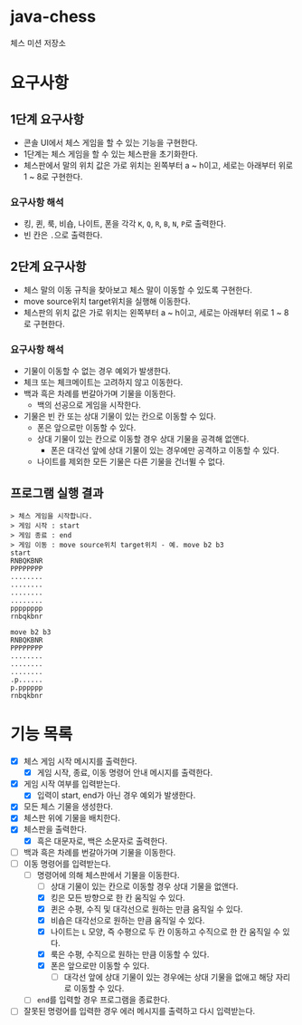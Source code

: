 # java-chess

체스 미션 저장소

# 요구사항

## 1단계 요구사항

- 콘솔 UI에서 체스 게임을 할 수 있는 기능을 구현한다.
- 1단계는 체스 게임을 할 수 있는 체스판을 초기화한다.
- 체스판에서 말의 위치 값은 가로 위치는 왼쪽부터 a ~ h이고, 세로는 아래부터 위로 1 ~ 8로 구현한다.

### 요구사항 해석

- 킹, 퀸, 룩, 비숍, 나이트, 폰을 각각 `K`, `Q`, `R`, `B`, `N`, `P`로 출력한다.
- 빈 칸은 `.`으로 출력한다.

## 2단계 요구사항

- 체스 말의 이동 규칙을 찾아보고 체스 말이 이동할 수 있도록 구현한다.
- move source위치 target위치을 실행해 이동한다.
- 체스판의 위치 값은 가로 위치는 왼쪽부터 a ~ h이고, 세로는 아래부터 위로 1 ~ 8로 구현한다.

### 요구사항 해석

- 기물이 이동할 수 없는 경우 예외가 발생한다. 
- 체크 또는 체크메이트는 고려하지 않고 이동한다. 
- 백과 흑은 차례를 번갈아가며 기물을 이동한다. 
  - 백의 선공으로 게임을 시작한다. 
- 기물은 빈 칸 또는 상대 기물이 있는 칸으로 이동할 수 있다.
  - 폰은 앞으로만 이동할 수 있다. 
  - 상대 기물이 있는 칸으로 이동할 경우 상대 기물을 공격해 없앤다. 
    - 폰은 대각선 앞에 상대 기물이 있는 경우에만 공격하고 이동할 수 있다. 
  - 나이트를 제외한 모든 기물은 다른 기물을 건너뛸 수 없다. 

## 프로그램 실행 결과

```
> 체스 게임을 시작합니다.
> 게임 시작 : start
> 게임 종료 : end
> 게임 이동 : move source위치 target위치 - 예. move b2 b3
start
RNBQKBNR
PPPPPPPP
........
........
........
........
pppppppp
rnbqkbnr

move b2 b3
RNBQKBNR
PPPPPPPP
........
........
........
.p......
p.pppppp
rnbqkbnr
```

# 기능 목록

- [x] 체스 게임 시작 메시지를 출력한다.
  - [x] 게임 시작, 종료, 이동 명령어 안내 메시지를 출력한다. 
- [x] 게임 시작 여부를 입력받는다.
  - [x] 입력이 start, end가 아닌 경우 예외가 발생한다.
- [x] 모든 체스 기물을 생성한다.
- [x] 체스판 위에 기물을 배치한다.
- [x] 체스판을 출력한다. 
  - [x] 흑은 대문자로, 백은 소문자로 출력한다. 
- [ ] 백과 흑은 차례를 번갈아가며 기물을 이동한다.
- [ ] 이동 명령어를 입력받는다. 
  - [ ] 명령어에 의해 체스판에서 기물을 이동한다.
    - [ ] 상대 기물이 있는 칸으로 이동할 경우 상대 기물을 없앤다.
    - [x] 킹은 모든 방향으로 한 칸 움직일 수 있다. 
    - [x] 퀸은 수평, 수직 및 대각선으로 원하는 만큼 움직일 수 있다.
    - [x] 비숍은 대각선으로 원하는 만큼 움직일 수 있다. 
    - [x] 나이트는 `L` 모양, 즉 수평으로 두 칸 이동하고 수직으로 한 칸 움직일 수 있다.
    - [x] 룩은 수평, 수직으로 원하는 만큼 이동할 수 있다.
    - [x] 폰은 앞으로만 이동할 수 있다. 
      - [ ] 대각선 앞에 상대 기물이 있는 경우에는 상대 기물을 없애고 해당 자리로 이동할 수 있다. 
  - [ ] `end`를 입력할 경우 프로그램을 종료한다. 
- [ ] 잘못된 명령어를 입력한 경우 에러 메시지를 출력하고 다시 입력받는다. 